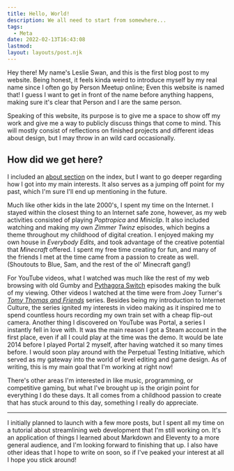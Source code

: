 ```yaml
---
title: Hello, World!
description: We all need to start from somewhere...
tags:
  - Meta
date: 2022-02-13T16:43:08
lastmod: 
layout: layouts/post.njk
---
```

Hey there! My name's Leslie Swan, and this is the first blog post to my website. Being honest, it feels kinda weird to introduce myself by my real name since I often go by Person Meetup online; Even this website is named that! I guess I want to get in front of the name before anything happens, making sure it's clear that Person and I are the same person. 

Speaking of this website, its purpose is to give me a space to show off my work and give me a way to publicly discuss things that come to mind. This will mostly consist of reflections on finished projects and different ideas about design, but I may throw in an wild card occasionally. 

## How did we get here?

I included an [about section](/#about) on the index, but I want to go deeper regarding how I got into my main interests. It also serves as a jumping off point for my past, which I'm sure I'll end up mentioning in the future.

Much like other kids in the late 2000's, I spent my time on the Internet. I stayed within the closest thing to an Internet safe zone, however, as my web activities consisted of playing *Poptropica* and *Miniclip*. It also included watching and making my own *Zimmer Twinz* episodes, which begins a theme throughout my childhood of digital creation. I enjoyed making my own house in *Everybody Edits*, and took advantage of the creative potential that *Minecraft* offered. I spent my free time creating for fun, and many of the friends I met at the time came from a passion to create as well. (Shoutouts to Blue, Sam, and the rest of the ol' Minecraft gang!)

For YouTube videos, what I watched was much like the rest of my web browsing with old Gumby and [Pythagora Switch](https://www.youtube.com/watch?v=xZOTdj3JBAc "I am genuinely surprised I managed to find this again. It's something I remember searching for but could never find!") episodes making the bulk of my viewing. Other videos I watched at the time were from Joey Turner's [*Tomy Thomas and Friends*](https://www.youtube.com/watch?v=an_8FKyEL4c&t=199s "The following link may or may not jump you to an example of modern discourse. Consider this a headphone warning.") series. Besides being my introduction to Internet Culture, the series ignited my interests in video making as it inspired me to spend countless hours recording my own train set with a cheap flip-out camera. Another thing I discovered on YouTube was Portal, a series I instantly fell in love with. It was the main reason I got a Steam account in the first place, even if all I could play at the time was the demo. It would be late 2014 before I played Portal 2 myself, after having watched it so many times before. I would soon play around with the Perpetual Testing Initiative, which served as my gateway into the world of level editing and game design. As of writing, this is my main goal that I'm working at right now!

There's other areas I'm interested in like music, programming, or competitive gaming, but what I've brought up is the origin point for everything I do these days. It all comes from a childhood passion to create that has stuck around to this day, something I really do appreciate.

* * *

I initially planned to launch with a few more posts, but I spent all my time on a tutorial about streamlining web development that I'm still working on. It's an application of things I learned about Markdown and Eleventy to a more general audience, and I'm looking forward to finishing that up. I also have other ideas that I hope to write on soon, so if I've peaked your interest at all I hope you stick around!